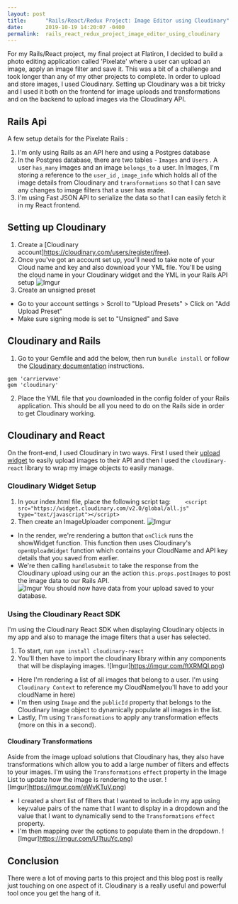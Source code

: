 ```yaml
---
layout: post
title:      "Rails/React/Redux Project: Image Editor using Cloudinary"
date:       2019-10-19 14:20:07 -0400
permalink:  rails_react_redux_project_image_editor_using_cloudinary
---
```



For my Rails/React project, my final project at Flatiron, I decided to build a photo editing application called 'Pixelate' where a user can upload an image, apply an image filter and save it. This was a bit of a challenge and took longer than any of my other projects to complete. In order to upload and store images, I used Cloudinary. Setting up Cloudinary was a bit tricky and I used it both on the frontend for image uploads and transformations and on the backend to upload images via the Cloudinary API. 


## Rails Api
A few setup details for the Pixelate Rails :
1. I'm only using Rails as an API here and using a Postgres database
2. In the Postgres database, there are two tables - `Images`  and `Users` . A user `has_many` images and an image `belongs_to` a user. In Images, I'm storing a reference to the `user_id` , `image_info` which holds all of the image details from Cloudinary and `transformations` so that I can save any changes to image filters that a user has made.  
3. I'm using Fast JSON API to serialize the data so that I can easily fetch it in my React frontend.

## Setting up Cloudinary
1. Create a [Cloudinary account]https://cloudinary.com/users/register/free).
2. Once you've got an account set up, you'll need to take note of your Cloud name and key and also download your YML file. You'll be using the cloud name in your Cloudinary widget and the YML in your Rails API setup
![Imgur](https://imgur.com/1LR0yA0.png)
3. Create an unsigned preset
* Go to your account settings > Scroll to "Upload Presets" > Click on "Add Upload Preset"
* Make sure signing mode is set to "Unsigned" and Save
    
## Cloudinary and Rails
1. Go to your Gemfile and add the below, then run `bundle install` or follow the [Cloudinary documentation](https://cloudinary.com/documentation/rails_integration#installation) instructions.
```
gem 'carrierwave'
gem 'cloudinary'
```
2. Place the YML file that you downloaded in the config folder of your Rails application. This should be all you need to do on the Rails side in order to get Cloudinary working.

## Cloudinary and React
On the front-end, I used Cloudinary in two ways. First I used their [upload widget](https://cloudinary.com/documentation/upload_widget) to easily upload images to their API and then I used the `cloudinary-react` library to wrap my image objects to easily manage.

### Cloudinary Widget Setup
1. In your index.html file, place the following script tag:
`    <script src="https://widget.cloudinary.com/v2.0/global/all.js" type="text/javascript"></script>`
2.  Then create an ImageUploader component.
![Imgur](https://imgur.com/X7nrpTb)
* In the render, we're rendering a button that `onClick` runs the showWidget function. This function then uses Cloudinary's `openUploadWidget` function which contains your CloudName and API key details that you saved from earlier.
* We're then calling `handleSubmit` to take the response from the Cloudinary upload using our an the action `this.props.postImages` to post the image data to our Rails API.  
![Imgur](https://imgur.com/39f94B2.png)
You should now have data from your upload saved to your database.

### Using the Cloudinary React SDK
I'm using the Cloudinary React SDK when displaying Cloudinary objects in my app and also to manage the image filters that a user has selected.
1. To start, run `npm install cloudinary-react`
2. You'll then have to import the cloudinary library within any components that will be displaying images.
 ![Imgur]https://imgur.com/ftXRMQI.png)
 * Here I'm rendering a list of all images that belong to a user. I'm using `Cloudinary Context` to reference my CloudName(you'll have to add your cloudName in here)
 * I'm then using `Image` and the `publicId` property that belongs to the Cloudinary Image object to dynamically populate all images in the list.
 * Lastly, I'm using `Transformations` to apply any transformation effects (more on this in a second). 
 
 #### Cloudinary Transformations
Aside from the image upload solutions that Cloudinary has, they also have transformations which allow you to add a large number of filters and effects to your images.  I'm using the `Transformations`  `effect` property in the Image List to update how the image is rendering to the user. 
 ![Imgur]https://imgur.com/eWvKTuV.png)
 * I created a short list of filters that I wanted to include in my app using key:value pairs of the name that I want to display in a dropdown and the value that I want to dynamically send to the `Transformations` `effect` property.
 * I'm then mapping over the options to populate them in the dropdown.
 ![Imgur]https://imgur.com/UTtuuYc.png)
 
## Conclusion
There were a lot of moving parts to this project and this blog post is really just touching on one aspect of it. Cloudinary is a really useful and powerful tool once you get the hang of it.



